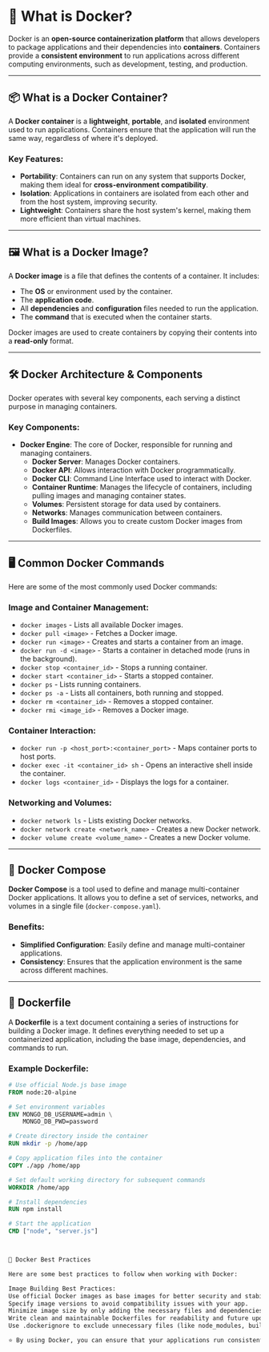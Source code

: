 # 🐳 What is Docker?

Docker is an **open-source containerization platform** that allows developers to package applications and their dependencies into **containers**. Containers provide a **consistent environment** to run applications across different computing environments, such as development, testing, and production.

---

## 📦 What is a Docker Container?

A **Docker container** is a **lightweight**, **portable**, and **isolated** environment used to run applications. Containers ensure that the application will run the same way, regardless of where it's deployed.

### Key Features:
- **Portability**: Containers can run on any system that supports Docker, making them ideal for **cross-environment compatibility**.
- **Isolation**: Applications in containers are isolated from each other and from the host system, improving security.
- **Lightweight**: Containers share the host system's kernel, making them more efficient than virtual machines.

---

## 🖼️ What is a Docker Image?

A **Docker image** is a file that defines the contents of a container. It includes:
- The **OS** or environment used by the container.
- The **application code**.
- All **dependencies** and **configuration** files needed to run the application.
- The **command** that is executed when the container starts.

Docker images are used to create containers by copying their contents into a **read-only** format.

---

## 🛠️ Docker Architecture & Components

Docker operates with several key components, each serving a distinct purpose in managing containers.

### Key Components:
- **Docker Engine**: The core of Docker, responsible for running and managing containers.
  - **Docker Server**: Manages Docker containers.
  - **Docker API**: Allows interaction with Docker programmatically.
  - **Docker CLI**: Command Line Interface used to interact with Docker.
  - **Container Runtime**: Manages the lifecycle of containers, including pulling images and managing container states.
  - **Volumes**: Persistent storage for data used by containers.
  - **Networks**: Manages communication between containers.
  - **Build Images**: Allows you to create custom Docker images from Dockerfiles.

---

## 🖥️ Common Docker Commands

Here are some of the most commonly used Docker commands:

### Image and Container Management:
- `docker images` - Lists all available Docker images.
- `docker pull <image>` - Fetches a Docker image.
- `docker run <image>` - Creates and starts a container from an image.
- `docker run -d <image>` - Starts a container in detached mode (runs in the background).
- `docker stop <container_id>` - Stops a running container.
- `docker start <container_id>` - Starts a stopped container.
- `docker ps` - Lists running containers.
- `docker ps -a` - Lists all containers, both running and stopped.
- `docker rm <container_id>` - Removes a stopped container.
- `docker rmi <image_id>` - Removes a Docker image.

### Container Interaction:
- `docker run -p <host_port>:<container_port>` - Maps container ports to host ports.
- `docker exec -it <container_id> sh` - Opens an interactive shell inside the container.
- `docker logs <container_id>` - Displays the logs for a container.

### Networking and Volumes:
- `docker network ls` - Lists existing Docker networks.
- `docker network create <network_name>` - Creates a new Docker network.
- `docker volume create <volume_name>` - Creates a new Docker volume.

---

## 📄 Docker Compose

**Docker Compose** is a tool used to define and manage multi-container Docker applications. It allows you to define a set of services, networks, and volumes in a single file (`docker-compose.yaml`).

### Benefits:
- **Simplified Configuration**: Easily define and manage multi-container applications.
- **Consistency**: Ensures that the application environment is the same across different machines.

---

## 📝 Dockerfile

A **Dockerfile** is a text document containing a series of instructions for building a Docker image. It defines everything needed to set up a containerized application, including the base image, dependencies, and commands to run.

### Example Dockerfile:

```Dockerfile
# Use official Node.js base image
FROM node:20-alpine

# Set environment variables
ENV MONGO_DB_USERNAME=admin \
    MONGO_DB_PWD=password

# Create directory inside the container
RUN mkdir -p /home/app

# Copy application files into the container
COPY ./app /home/app

# Set default working directory for subsequent commands
WORKDIR /home/app

# Install dependencies
RUN npm install

# Start the application
CMD ["node", "server.js"]



🚀 Docker Best Practices

Here are some best practices to follow when working with Docker:

Image Building Best Practices:
Use official Docker images as base images for better security and stability.
Specify image versions to avoid compatibility issues with your app.
Minimize image size by only adding the necessary files and dependencies.
Write clean and maintainable Dockerfiles for readability and future updates.
Use .dockerignore to exclude unnecessary files (like node_modules, build folders, etc.) from being included in the image.

⭐ By using Docker, you can ensure that your applications run consistently across all environments and streamline the process of deployment and scaling.⭐ 
